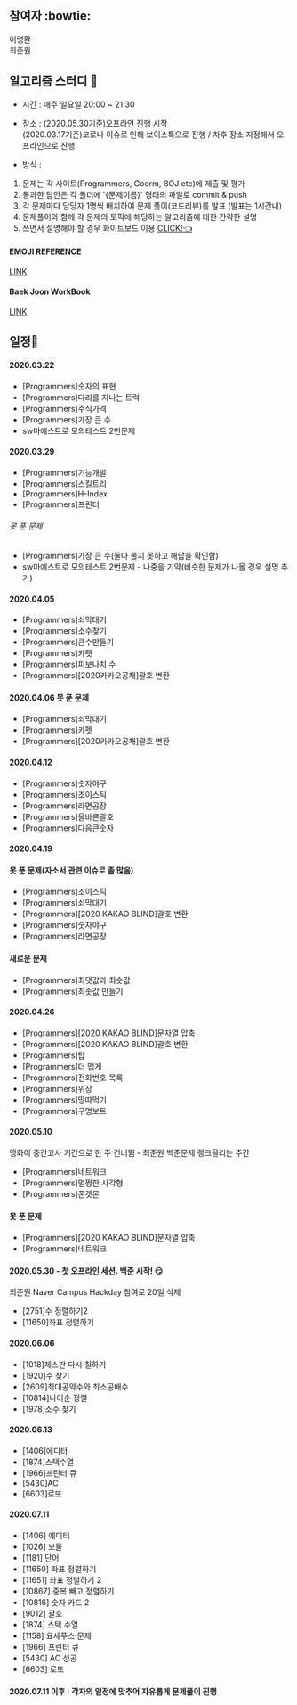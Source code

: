 ## 참여자 :bowtie:
이명환  
최준원
## 알고리즘 스터디 :pencil:

 - 시간 : 매주 일요일 20:00 ~ 21:30
 - 장소 : (2020.05.30기준)오프라인 진행 시작  
 (2020.03.17기준)코로나 이슈로 인해 보이스톡으로 진행 / 차후 장소 지정해서 오프라인으로 진행

 - 방식 :

 1. 문제는 각 사이트(Programmers, Goorm, BOJ etc)에 제출 및 평가
 2. 통과한 답안은 각 폴더에 '{문제이름}' 형태의 파일로 commit & push
 3. 각 문제마다 담당자 1명씩 배치하여 문제 풀이(코드리뷰)를 발표 (발표는 1시간내)
 4. 문제풀이와 함께 각 문제의 토픽에 해당하는 알고리즘에 대한 간략한 설명
 5. 쓰면서 설명해야 할 경우 화이트보드 이용 [CLICK!:point_left:](https://witeboard.com/)

#### EMOJI REFERENCE
[LINK](https://www.webfx.com/tools/emoji-cheat-sheet/)

#### Baek Joon WorkBook
[LINK](https://www.acmicpc.net/workbook/view/2418)

## 일정:date:
#### 2020.03.22
- [Programmers]숫자의 표현
- [Programmers]다리를 지나는 트럭
- [Programmers]주식가격
- [Programmers]가장 큰 수
- sw마에스트로 모의테스트 2번문제

#### 2020.03.29
- [Programmers]기능개발
- [Programmers]스킬트리
- [Programmers]H-Index
- [Programmers]프린터
###### 못 푼 문제
- [Programmers]가장 큰 수(둘다 풀지 못하고 해답을 확인함)
- sw마에스트로 모의테스트 2번문제 - 나중을 기약(비슷한 문제가 나올 경우 설명 추가)

#### 2020.04.05
- [Programmers]쇠막대기
- [Programmers]소수찾기
- [Programmers]큰수만들기
- [Programmers]카펫
- [Programmers]피보나치 수
- [Programmers][2020카카오공채]괄호 변환

#### 2020.04.06 못 푼 문제
- [Programmers]쇠막대기
- [Programmers]카펫
- [Programmers][2020카카오공채]괄호 변환

#### 2020.04.12
- [Programmers]숫자야구
- [Programmers]조이스틱
- [Programmers]라면공장
- [Programmers]올바른괄호
- [Programmers]다음큰숫자

#### 2020.04.19
#### 못 푼 문제(자소서 관련 이슈로 좀 많음)
- [Programmers]조이스틱
- [Programmers]쇠막대기
- [Programmers][2020 KAKAO BLIND]괄호 변환
- [Programmers]숫자야구
- [Programmers]라면공장
#### 새로운 문제
- [Programmers]최댓값과 최솟값
- [Programmers]최솟값 만들기

#### 2020.04.26
- [Programmers][2020 KAKAO BLIND]문자열 압축
- [Programmers][2020 KAKAO BLIND]괄호 변환
- [Programmers]탑
- [Programmers]더 맵게
- [Programmers]전화번호 목록
- [Programmers]위장
- [Programmers]땅따먹기
- [Programmers]구명보트

#### 2020.05.10
맹화이 중간고사 기간으로 한 주 건너뜀 - 최준원 백준문제 랭크올리는 주간
- [Programmers]네트워크
- [Programmers]멀쩡한 사각형
- [Programmers]폰켓몬
#### 못 푼 문제
- [Programmers][2020 KAKAO BLIND]문자열 압축
- [Programmers]네트워크

#### 2020.05.30 - 첫 오프라인 세션. 백준 시작! 😏
최준원 Naver Campus Hackday 참여로 20일 삭제
- [2751]수 정렬하기2
- [11650]좌표 정렬하기

#### 2020.06.06 
- [1018]체스판 다시 칠하기
- [1920]수 찾기
- [2609]최대공약수와 최소공배수
- [10814]나이순 정렬
- [1978]소수 찾기
#### 2020.06.13
- [1406]에디터
- [1874]스택수열
- [1966]프린터 큐
- [5430]AC
- [6603]로또
#### 2020.07.11  
- [1406] 에디터
- [1026] 보물
- [1181] 단어
- [11650]	 좌표 정렬하기
- [11651]	 좌표 정렬하기 2
- [10867]	 중복 빼고 정렬하기
- [10816]	 숫자 카드 2
- [9012] 괄호
- [1874] 스택 수열
- [1158] 요세푸스 문제
- [1966] 프린터 큐
- [5430] AC	성공
- [6603] 로또
#### 2020.07.11 이후 : 각자의 일정에 맞추어 자유롭게 문제풀이 진행
